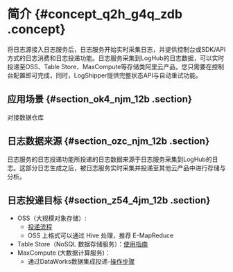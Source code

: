 # 简介 {#concept_q2h_g4q_zdb .concept}

将日志源接入日志服务后，日志服务开始实时采集日志，并提供控制台或SDK/API方式的日志消费和日志投递功能。日志服务采集到LogHub的日志数据，可以实时投递至OSS、Table Store、MaxCompute等存储类阿里云产品，您只需要在控制台配置即可完成，同时，LogShipper提供完整状态API与自动重试功能。

## 应用场景 {#section_ok4_njm_12b .section}

对接数据仓库

## 日志数据来源 {#section_ozc_njm_12b .section}

日志服务的日志投递功能所投递的日志数据来源于日志服务采集到LogHub的日志。这部分日志生成之后，被日志服务实时采集并投递至其他云产品中进行存储与分析。

## 日志投递目标 {#section_z54_4jm_12b .section}

-   OSS（大规模对象存储）:
    -   [投递流程](intl.zh-CN/用户指南/数据投递/投递日志到OSS/投递流程.md)
    -   OSS 上格式可以通过 Hive 处理，推荐 E-MapReduce
-   Table Store（NoSQL 数据存储服务）：[使用指南](../../../../../intl.zh-CN/数据通道/日志数据传送/使用指南.md)
-   MaxCompute \(大数据计算服务\)：
    -   通过DataWorks数据集成投递-[操作步骤](https://www.alibabacloud.com/help/doc-detail/68322.htm)

